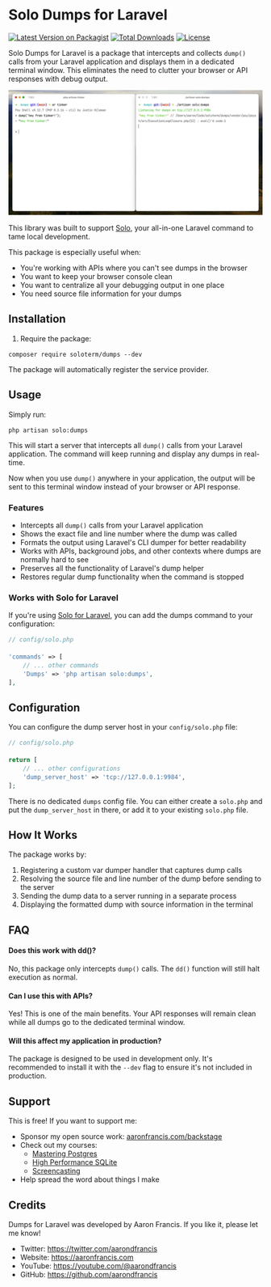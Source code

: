 # Solo Dumps for Laravel

[![Latest Version on Packagist](https://img.shields.io/packagist/v/soloterm/dumps)](https://packagist.org/packages/soloterm/dumps)
[![Total Downloads](https://img.shields.io/packagist/dt/soloterm/dumps)](https://packagist.org/packages/soloterm/dumps)
[![License](https://img.shields.io/packagist/l/soloterm/dumps)](https://packagist.org/packages/soloterm/dumps)

Solo Dumps for Laravel is a package that intercepts and collects `dump()` calls from your Laravel application and displays
them in a dedicated terminal window. This eliminates the need to clutter your browser or API responses with debug
output.

![Screenshot](https://github.com/soloterm/dumps/blob/main/art/screenshot.png?raw=true)

This library was built to support [Solo](https://github.com/soloterm/solo), your all-in-one Laravel command to tame
local development.

This package is especially useful when:

- You're working with APIs where you can't see dumps in the browser
- You want to keep your browser console clean
- You want to centralize all your debugging output in one place
- You need source file information for your dumps


## Installation

1. Require the package:

```shell
composer require soloterm/dumps --dev
```

The package will automatically register the service provider.

## Usage

Simply run:

```shell
php artisan solo:dumps
```

This will start a server that intercepts all `dump()` calls from your Laravel application. The command will keep running
and display any dumps in real-time.

Now when you use `dump()` anywhere in your application, the output will be sent to this terminal window instead of your
browser or API response.

### Features

- Intercepts all `dump()` calls from your Laravel application
- Shows the exact file and line number where the dump was called
- Formats the output using Laravel's CLI dumper for better readability
- Works with APIs, background jobs, and other contexts where dumps are normally hard to see
- Preserves all the functionality of Laravel's dump helper
- Restores regular dump functionality when the command is stopped

### Works with Solo for Laravel

If you're using [Solo for Laravel](https://github.com/soloterm/solo), you can add the dumps command to your
configuration:

```php
// config/solo.php

'commands' => [
    // ... other commands
    'Dumps' => 'php artisan solo:dumps',
],
```

## Configuration

You can configure the dump server host in your `config/solo.php` file:

```php
// config/solo.php

return [
    // ... other configurations
    'dump_server_host' => 'tcp://127.0.0.1:9984',
];
```

There is no dedicated `dumps` config file. You can either create a `solo.php` and put the `dump_server_host` in there, or add it to your existing `solo.php` file.

## How It Works

The package works by:

1. Registering a custom var dumper handler that captures dump calls
2. Resolving the source file and line number of the dump before sending to the server
3. Sending the dump data to a server running in a separate process
4. Displaying the formatted dump with source information in the terminal

## FAQ

#### Does this work with dd()?

No, this package only intercepts `dump()` calls. The `dd()` function will still halt execution as normal.

#### Can I use this with APIs?

Yes! This is one of the main benefits. Your API responses will remain clean while all dumps go to the dedicated terminal
window.

#### Will this affect my application in production?

The package is designed to be used in development only. It's recommended to install it with the `--dev` flag to ensure
it's not included in production.

## Support

This is free! If you want to support me:

- Sponsor my open source work: [aaronfrancis.com/backstage](https://aaronfrancis.com/backstage)
- Check out my courses:
    - [Mastering Postgres](https://masteringpostgres.com)
    - [High Performance SQLite](https://highperformancesqlite.com)
    - [Screencasting](https://screencasting.com)
- Help spread the word about things I make

## Credits

Dumps for Laravel was developed by Aaron Francis. If you like it, please let me know!

- Twitter: https://twitter.com/aarondfrancis
- Website: https://aaronfrancis.com
- YouTube: https://youtube.com/@aarondfrancis
- GitHub: https://github.com/aarondfrancis